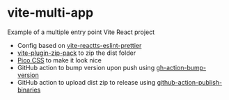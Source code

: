# vite-multi-app

Example of a multiple entry point Vite React project

- Config based on [vite-reactts-eslint-prettier](https://github.com/TheSwordBreaker/vite-reactts-eslint-prettier)
- [vite-plugin-zip-pack](https://github.com/7th-Cyborg/vite-plugin-zip-pack) to zip the dist folder
- [Pico CSS](https://picocss.com/) to make it look nice
- GitHub action to bump version upon push using [gh-action-bump-version](https://github.com/phips28/gh-action-bump-version)
- GitHub action to upload dist zip to release using [github-action-publish-binaries](https://github.com/skx/github-action-publish-binaries)
